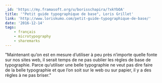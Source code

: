 ```yaml
---
_id: 'https://my.framasoft.org/u/borisschapira/?xkYbOA'
title: '"Petit guide typographique de base", Loris Grillet'
link: 'http://www.loriskumo.com/petit-guide-typographique-de-base/'
date: '2016-12-14'
tags:
    - français
    - microtypography
    - sharemarks
---
```


<div class="markdown"><p>&quot;Maintenant qu’on est en mesure d’utiliser à peu près n’importe quelle fonte sur nos sites web, il serait temps de ne pas oublier les règles de base de typographie. Parce qu’utiliser une belle typographie ne veut pas dire faire de la belle typographie et que l’on soit sur le web ou sur papier, il y a des règles à ne pas briser.&quot;
</p></div>
